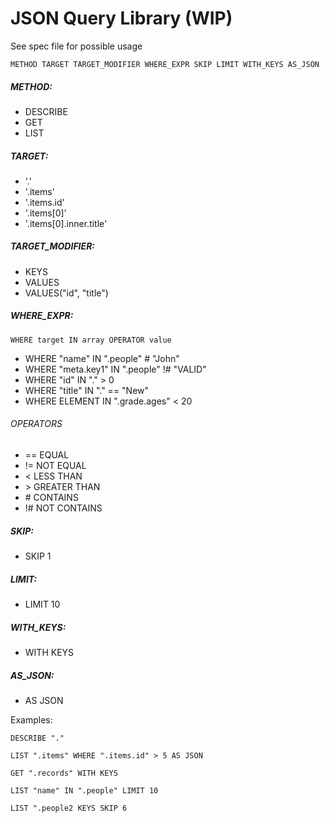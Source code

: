 # JSON Query Library (WIP)

See spec file for possible usage

`METHOD TARGET TARGET_MODIFIER WHERE_EXPR SKIP LIMIT WITH_KEYS AS_JSON`

##### METHOD:
* DESCRIBE
* GET
* LIST

##### TARGET:
* '.'
* '.items'
* '.items.id'
* '.items[0]'
* '.items[0].inner.title'

##### TARGET_MODIFIER:
* KEYS
* VALUES
* VALUES("id", "title")

##### WHERE_EXPR:
`WHERE target IN array OPERATOR value`
* WHERE "name" IN ".people" # "John"
* WHERE "meta.key1" IN ".people" !# "VALID"
* WHERE "id" IN "." > 0
* WHERE "title" IN "." == "New"
* WHERE ELEMENT IN ".grade.ages" < 20

###### OPERATORS
* == EQUAL
* != NOT EQUAL
* < LESS THAN
* \> GREATER THAN
* \# CONTAINS
* !# NOT CONTAINS

##### SKIP:
* SKIP 1

##### LIMIT:
* LIMIT 10

##### WITH_KEYS:
* WITH KEYS

##### AS_JSON:
* AS JSON

Examples:

`DESCRIBE "."`

`LIST ".items" WHERE ".items.id" > 5 AS JSON`

`GET ".records" WITH KEYS`

`LIST "name" IN ".people" LIMIT 10`

`LIST ".people2 KEYS SKIP 6`